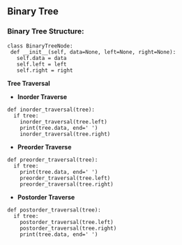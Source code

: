  **Binary Tree**
----

### Binary Tree Structure:
 ```
class BinaryTreeNode:
  def __init__(self, data=None, left=None, right=None):
    self.data = data
    self.left = left
    self.right = right
```

**Tree Traversal**
* **Inorder Traverse**
```
def inorder_traversal(tree):
  if tree:
    inorder_traversal(tree.left)
    print(tree.data, end=' ')
    inorder_traversal(tree.right)
```

* **Preorder Traverse**
```
def preorder_traversal(tree):
  if tree:
    print(tree.data, end=' ')
    preorder_traversal(tree.left)
    preorder_traversal(tree.right)
```

* **Postorder Traverse**
```
def postorder_traversal(tree):
  if tree:
    postorder_traversal(tree.left)
    postorder_traversal(tree.right)
    print(tree.data, end=' ')
```
